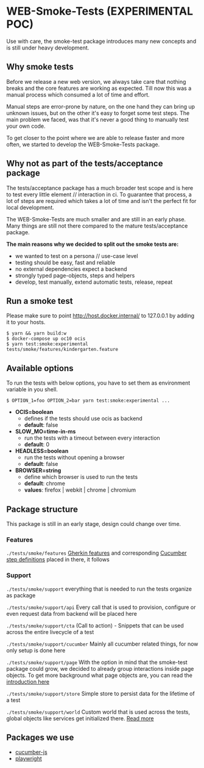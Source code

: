 # WEB-Smoke-Tests (EXPERIMENTAL POC)

Use with care, the smoke-test package introduces many new concepts and is still under heavy development.

## Why smoke tests

Before we release a new web version, we always take care that nothing breaks and the core features are working as
expected. Till now this was a manual process which consumed a lot of time and effort.

Manual steps are error-prone by nature, on the one hand they can bring up unknown issues, but on the other it's easy to
forget some test steps. The main problem we faced, was that it's never a good thing to manually test your own code.

To get closer to the point where we are able to release faster and more often, we started to develop the WEB-Smoke-Tests
package.

## Why not as part of the tests/acceptance package

The tests/acceptance package has a much broader test scope and is here to test every little element // interaction in
ci. To guarantee that process, a lot of steps are required which takes a lot of time and isn't the perfect fit for local
development.

The WEB-Smoke-Tests are much smaller and are still in an early phase. Many things are still not there compared to the
mature tests/acceptance package.

**The main reasons why we decided to split out the smoke tests are:**

* we wanted to test on a persona // use-case level
* testing should be easy, fast and reliable
* no external dependencies expect a backend
* strongly typed page-objects, steps and helpers
* develop, test manually, extend automatic tests, release, repeat

## Run a smoke test

Please make sure to point http://host.docker.internal/ to 127.0.0.1 by adding it to your hosts.

```shell
$ yarn && yarn build:w
$ docker-compose up oc10 ocis
$ yarn test:smoke:experimental tests/smoke/features/kindergarten.feature
```

## Available options

To run the tests with below options, you have to set them as environment variable in you shell.

```shell
$ OPTION_1=foo OPTION_2=bar yarn test:smoke:experimental ...
```

* **OCIS=boolean**
    * defines if the tests should use ocis as backend
    * **default**: false
* **SLOW_MO=time-in-ms**
    * run the tests with a timeout between every interaction
    * **default**: 0
* **HEADLESS=boolean**
    * run the tests without opening a browser
    * **default**: false
* **BROWSER=string**
    * define which browser is used to run the tests
    * **default**: chrome
    * **values**: firefox | webkit | chrome | chromium

## Package structure

This package is still in an early stage, design could change over time.

### Features
`./tests/smoke/features`
[Gherkin features](https://cucumber.io/docs/gherkin/reference/) and corresponding [Cucumber step definitions](https://cucumber.io/docs/cucumber/step-definitions/) placed in there, it follows

### Support
`./tests/smoke/support`
everything that is needed to run the tests organize as package 

`./tests/smoke/support/api`
Every call that is used to provision, configure or even request data from backend will be placed here

`./tests/smoke/support/cta`
(Call to action) - Snippets that can be used across the entire livecycle of a test

`./tests/smoke/support/cucumber`
Mainly all cucumber related things, for now only setup is done here

`./tests/smoke/support/page`
With the option in mind that the smoke-test package could grow, we decided to already group interactions inside page
objects. To get more background what page objects are, you can read
the [introduction here](https://playwright.dev/docs/pom/)

`./tests/smoke/support/store`
Simple store to persist data for the lifetime of a test

`./tests/smoke/support/world`
Custom world that is used across the tests, global objects like services get initialized there. [Read more](https://github.com/cucumber/cucumber-js/blob/main/docs/support_files/world.md)

## Packages we use

* [cucumber-js](https://github.com/cucumber/cucumber-js)
* [playwright](https://github.com/microsoft/playwright)
